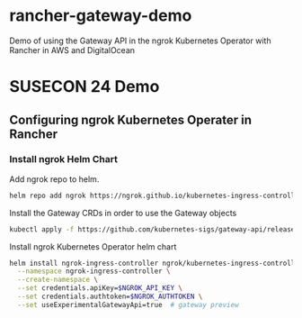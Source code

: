 # rancher-gateway-demo
Demo of using the Gateway API in the ngrok Kubernetes Operator with Rancher in AWS and DigitalOcean

# SUSECON 24 Demo
## Configuring ngrok Kubernetes Operater in Rancher
### Install ngrok Helm Chart

Add ngrok repo to helm.
```bash
helm repo add ngrok https://ngrok.github.io/kubernetes-ingress-controller
```

Install the Gateway CRDs in order to use the Gateway objects
```bash
kubectl apply -f https://github.com/kubernetes-sigs/gateway-api/releases/download/v1.0.0/standard-install.yaml
```

Install ngrok Kubernetes Operator helm chart
```bash
helm install ngrok-ingress-controller ngrok/kubernetes-ingress-controller \
  --namespace ngrok-ingress-controller \
  --create-namespace \
  --set credentials.apiKey=$NGROK_API_KEY \
  --set credentials.authtoken=$NGROK_AUTHTOKEN \
  --set useExperimentalGatewayApi=true  # gateway preview